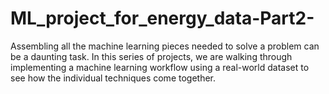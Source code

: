 # ML_project_for_energy_data-Part2-
Assembling all the machine learning pieces needed to solve a problem can be a daunting task. In this series of projects, we are walking through implementing a machine learning workflow using a real-world dataset to see how the individual techniques come together.
